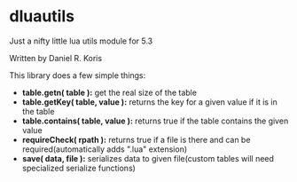 # dluautils
Just a nifty little lua utils module for 5.3

Written by Daniel R. Koris

This library does a few simple things:
* __table.getn( table ):__ get the real size of the table
* __table.getKey( table, value ):__ returns the key for a given value if it is in the table
* __table.contains( table, value ):__ returns true if the table contains the given value
* __requireCheck( rpath ):__ returns true if a file is there and can be required(automatically adds ".lua" extension)
* __save( data, file ):__ serializes data to given file(custom tables will need specialized serialize functions)
